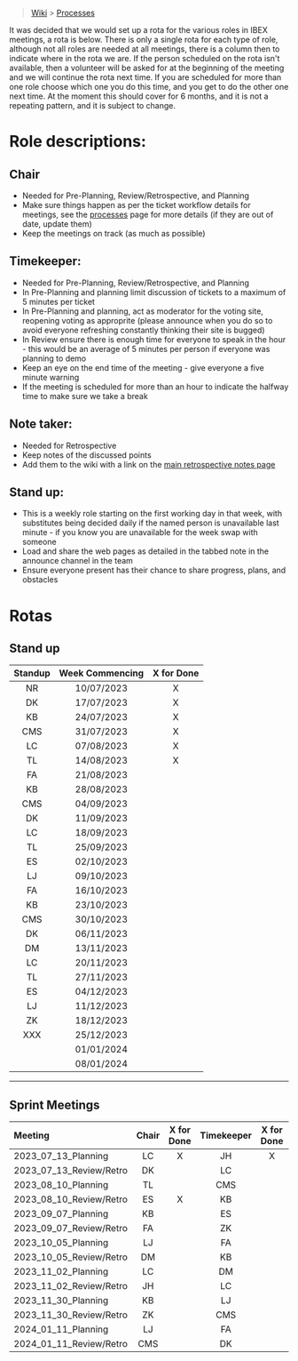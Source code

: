 > [Wiki](Home) > [Processes](Processes)

It was decided that we would set up a rota for the various roles in IBEX meetings, a rota is below. There is only a single rota for each type of role, although not all roles are needed at all meetings, there is a column then to indicate where in the rota we are. If the person scheduled on the rota isn't available, then a volunteer will be asked for at the beginning of the meeting and we will continue the rota next time. If you are scheduled for more than one role choose which one you do this time, and you get to do the other one next time. At the moment this should cover for 6 months, and it is not a repeating pattern, and it is subject to change.

# Role descriptions:
## Chair 
* Needed for Pre-Planning, Review/Retrospective, and Planning
* Make sure things happen as per the ticket workflow details for meetings, see the [processes](Processes) page for more details (if they are out of date, update them)
* Keep the meetings on track (as much as possible)

## Timekeeper:
* Needed for Pre-Planning, Review/Retrospective, and Planning
* In Pre-Planning and planning limit discussion of tickets to a maximum of 5 minutes per ticket
* In Pre-Planning and planning, act as moderator for the voting site, reopening voting as approprite (please announce when you do so to avoid everyone refreshing constantly thinking their site is bugged)
* In Review ensure there is enough time for everyone to speak in the hour - this would be an average of 5 minutes per person if everyone was planning to demo
* Keep an eye on the end time of the meeting - give everyone a five minute warning
* If the meeting is scheduled for more than an hour to indicate the halfway time to make sure we take a break

## Note taker:
* Needed for Retrospective
* Keep notes of the discussed points
* Add them to the wiki with a link on the [main retrospective notes page](Retrospective-Notes)

## Stand up:
* This is a weekly role starting on the first working day in that week, with substitutes being decided daily if the named person is unavailable last minute - if you know you are unavailable for the week swap with someone
* Load and share the web pages as detailed in the tabbed note in the announce channel in the team
* Ensure everyone present has their chance to share progress, plans, and obstacles

# Rotas

## Stand up
 | Standup | Week Commencing | X for Done |
 | :-----: | :-------------: | :--------: |
 |NR  | 10/07/2023 | X |
 |DK  | 17/07/2023 | X |
 |KB  | 24/07/2023 | X |
 |CMS | 31/07/2023 | X |
 |LC  | 07/08/2023 | X |
 |TL  | 14/08/2023 | X |
 |FA  | 21/08/2023 | |
 |KB  | 28/08/2023 | |
 |CMS | 04/09/2023 | |
 |DK  | 11/09/2023 | |
 |LC  | 18/09/2023 | |
 |TL  | 25/09/2023 | |
 |ES  | 02/10/2023 | |
 |LJ  | 09/10/2023 | |
 |FA  | 16/10/2023 | |
 |KB  | 23/10/2023 | |
 |CMS | 30/10/2023 | |
 |DK  | 06/11/2023 | |
 |DM  | 13/11/2023 | |
 |LC  | 20/11/2023 | |
 |TL  | 27/11/2023 | |
 |ES  | 04/12/2023 | |
 |LJ  | 11/12/2023 | |
 |ZK  | 18/12/2023 | |
 |XXX | 25/12/2023 | |
 |    | 01/01/2024 | |
 |    | 08/01/2024 | |

***

## Sprint Meetings
| Meeting| Chair | X for Done | Timekeeper | X for Done | Note taker | X for Done |
| :------| :---: | :--------: | :--------: | :--------: | :--------: | :--------: |
| 2023_07_13_Planning| LC | X | JH| X | |  |
| 2023_07_13_Review/Retro| DK |  | LC|  | ES| X |
| 2023_08_10_Planning| TL |  | CMS|  | |  |
| 2023_08_10_Review/Retro| ES | X | KB|  | DK|  |
| 2023_09_07_Planning| KB |  | ES|  | |  |
| 2023_09_07_Review/Retro| FA |  | ZK|  | DM|  |
| 2023_10_05_Planning| LJ |  | FA|  | |  |
| 2023_10_05_Review/Retro| DM |  | KB|  | LJ|  |
| 2023_11_02_Planning| LC |  | DM|  | |  |
| 2023_11_02_Review/Retro| JH |  | LC|  | ZX|  |
| 2023_11_30_Planning| KB |  | LJ|  | |  |
| 2023_11_30_Review/Retro| ZK |  | CMS|  | LC|  |
| 2024_01_11_Planning| LJ |  | FA|  | |  |
| 2024_01_11_Review/Retro| CMS |  | DK|  | TL|  |

